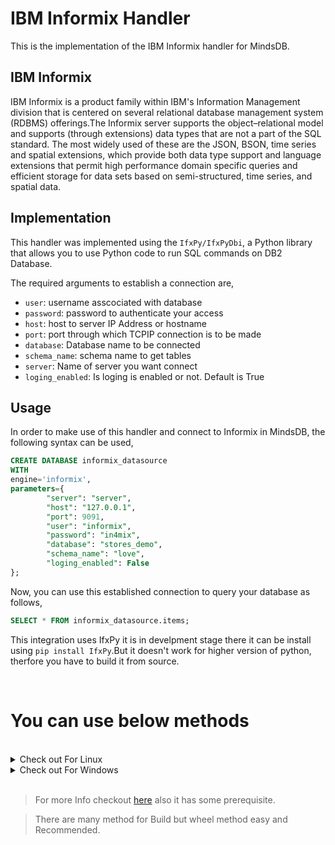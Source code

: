 # IBM Informix Handler

This is the implementation of the IBM Informix handler for MindsDB.

## IBM Informix
IBM Informix is a product family within IBM's Information Management division that is centered on several relational database management system (RDBMS) offerings.The Informix server supports the object–relational model and supports (through extensions) data types that are not a part of the SQL standard. The most widely used of these are the JSON, BSON, time series and spatial extensions, which provide both data type support and language extensions that permit high performance domain specific queries and efficient storage for data sets based on semi-structured, time series, and spatial data. 

## Implementation
This handler was implemented using the `IfxPy/IfxPyDbi`, a Python library that allows you to use Python code to run SQL commands on DB2 Database.

The required arguments to establish a connection are,
* `user`: username asscociated with database
* `password`: password to authenticate your access
* `host`: host to server IP Address or hostname
* `port`: port through which TCPIP connection is to be made
* `database`: Database name to be connected
* `schema_name`: schema name to get tables 
* `server`: Name of server you want connect
* `loging_enabled`: Is loging is enabled or not. Default is True

## Usage
In order to make use of this handler and connect to Informix in MindsDB, the following syntax can be used,
~~~~sql
CREATE DATABASE informix_datasource
WITH
engine='informix',
parameters={
        "server": "server",
        "host": "127.0.0.1",
        "port": 9091,
        "user": "informix",
        "password": "in4mix",
        "database": "stores_demo",
        "schema_name": "love",
        "loging_enabled": False
};
~~~~

Now, you can use this established connection to query your database as follows,
~~~~sql
SELECT * FROM informix_datasource.items;
~~~~


This integration uses IfxPy it is in develpment stage there it can be install using `pip install IfxPy`.But it doesn't work for higher version of python, therfore you have to build it from source.

<br>

# You can use below methods 
<br>



<details> 
  <summary> Check out For Linux </summary>

Below code download and extracts onedb-ODBC Driver use to make connection 


```bash

cd $HOME
mkdir Informix
cd Informix
mkdir -p home/informix/cli
wget https://hcl-onedb.github.io/odbc/OneDB-Linux64-ODBC-Driver.tar
sudo tar xvf  OneDB-Linux64-ODBC-Driver.tar -C ./home/informix/cli
rm OneDB-Linux64-ODBC-Driver.tar

```

* After running  above command you need to go in `.bashrc` file and add enviroment variable there

```bash
export INFORMIXDIR = $HOME/Informix/home/informix/cli/onedb-odbc-driver
export LD_LIBRARY_PATH=${INFORMIXDIR}/lib:${INFORMIXDIR}/lib/esql:${INFORMIXDIR}/lib/cli
```
* Now you are done with setting Enviroment variable.
* Running below command clone IfxPy repo , build a wheel and install it .

```bash

pip install build
mkdir Temp
cd Temp
git clone https://github.com/OpenInformix/IfxPy.git
cd IfxPy/IfxPy
python -m build --wheel
pip install --find-links=./dist IfxPy
cd ..
cd ..
cd ..
rm -rf Temp



```


</details>

<details> 
  <summary> Check out For Windows </summary>

> Run Below Given Commands in CMD

```cmd
 cd $HOME
mkdir Informix
cd Informix
mkdir  /home/informix/cli
wget https://hcl-onedb.github.io/odbc/OneDB-Win64-ODBC-Driver.zip
tar xvf  OneDB-Win64-ODBC-Driver.zip -C ./home/informix/cli
del OneDB-Win64-ODBC-Driver.zip
```

* Above code will Download, Extract OneDB ODBC zip file.
* You need to add THis To ENViroment Variable
* `set INFORMIXDIR=$HOME/Informix/home/informix/cli/onedb-odbc-driver`
* Add  **`%INFORMIXDIR%\bin to PATH`**

* Below code will clone, build and install wheel
```cmd
pip install build
mkdir Temp
cd Temp
git clone https://github.com/OpenInformix/IfxPy.git
cd IfxPy/IfxPy
python -m build --wheel
pip install --find-links=./dist IfxPy
cd ..
cd ..
cd ..
rmdir Temp
```
</details>

<br>

> For more Info checkout [here](https://github.com/OpenInformix/IfxPy) also it has some prerequisite.

> There are many method for Build but wheel method easy and Recommended.

